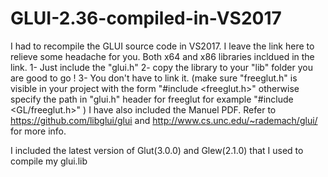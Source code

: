 # GLUI-2.36-compiled-in-VS2017

I had to recompile the GLUI source code in VS2017. I leave the link here to relieve some headache for you.
Both x64 and x86 libraries incldued in the link. 
1- Just include the "glui.h"
2- copy the library to your "lib" folder you are good to go ! 
3- You don't have to link it. 
(make sure "freeglut.h" is visible in your project with the form "#include <freeglut.h>" 
otherwise specify the path in "glui.h" header for freeglut for example "#include <GL/freeglut.h>" )
I have also included the Manuel PDF. Refer to https://github.com/libglui/glui and http://www.cs.unc.edu/~rademach/glui/ for more info.

I included the latest version of Glut(3.0.0) and Glew(2.1.0) that I used to compile my glui.lib
